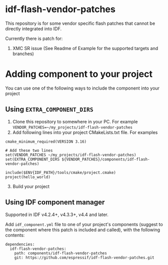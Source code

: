 # idf-flash-vendor-patches

This repository is for some vendor specific flash patches that cannot be directly integrated into IDF.

Currently there is patch for:

1. XMC SR issue (See Readme of Example for the supported targets and branches)


# Adding component to your project

You can use one of the following ways to include the component into your project

## Using `EXTRA_COMPONENT_DIRS`

1. Clone this repository to somewhere in your PC. For example `VENDOR_PATCHES=~/my_projects/idf-flash-vendor-patches`
2. Add following lines into your project CMakeLists.txt file. For examples

```
cmake_minimum_required(VERSION 3.16)

# Add these two lines
set(VENDOR_PATCHES ~/my_projects/idf-flash-vendor-patches)
set(EXTRA_COMPONENT_DIRS ${VENDOR_PATCHES}/components/idf-flash-vendor-patches)

include($ENV{IDF_PATH}/tools/cmake/project.cmake)
project(hello_world)
```

3. Build your project

## Using IDF component manager

Supported in IDF v4.2.4+, v4.3.3+, v4.4 and later.

Add `idf_component.yml` file to one of your project's components (suggest to the component where this patch is included and called), with the following contents:

```
dependencies:
  idf-flash-vendor-patches:
    path: components/idf-flash-vendor-patches
    git: https://github.com/espressif/idf-flash-vendor-patches.git
```
